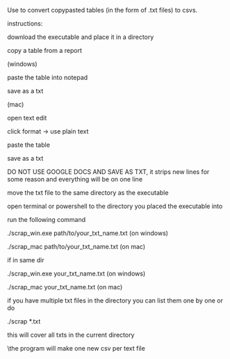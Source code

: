 Use to convert copypasted tables (in the form of .txt files) to csvs.

instructions:

download the executable and place it in a directory

copy a table from a report

(windows)

paste the table into notepad

save as a txt

(mac)

open text edit

click format -> use plain text

paste the table

save as a txt


DO NOT USE GOOGLE DOCS AND SAVE AS TXT, it strips new lines for some reason and everything will be on one line


move the txt file to the same directory as the executable

open terminal or powershell to the directory you placed the executable into 

run the following command

./scrap_win.exe path/to/your_txt_name.txt (on windows)

./scrap_mac path/to/your_txt_name.txt (on mac)

if in same dir

./scrap_win.exe your_txt_name.txt (on windows)

./scrap_mac your_txt_name.txt (on mac)

if you have multiple txt files in the directory you can list them one by one or do

./scrap *.txt

this will cover all txts in the current directory

\the program will make one new csv per text file
